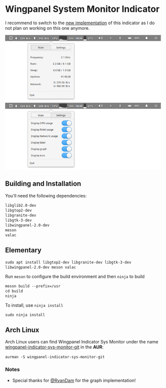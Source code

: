 # Wingpanel System Monitor Indicator

I recommend to switch to the [new implementation](https://github.com/PlugaruT/wingpanel-monitor) of this indicator as I do not plan on working on this one anymore.

![Screenshot](data/screenshot_0.png)
![Screenshot](data/screenshot_1.png)

## Building and Installation

You'll need the following dependencies:

```
libglib2.0-dev
libgtop2-dev
libgranite-dev
libgtk-3-dev
libwingpanel-2.0-dev
meson
valac
```

## Elementary

```
sudo apt install libgtop2-dev libgranite-dev libgtk-3-dev libwingpanel-2.0-dev meson valac
```

Run `meson` to configure the build environment and then `ninja` to build

```
meson build --prefix=/usr
cd build
ninja
```

To install, use `ninja install`

```
sudo ninja install
```

## Arch Linux
Arch Linux users can find Wingpanel Indicator Sys Monitor under the name [wingpanel-indicator-sys-monitor-git](https://aur.archlinux.org/packages/wingpanel-indicator-sys-monitor-git/) in the **AUR**:

`aurman -S wingpanel-indicator-sys-monitor-git`

### Notes

 - Special thanks for [@RyanDam](https://github.com/RyanDam/) for the graph implementation!

